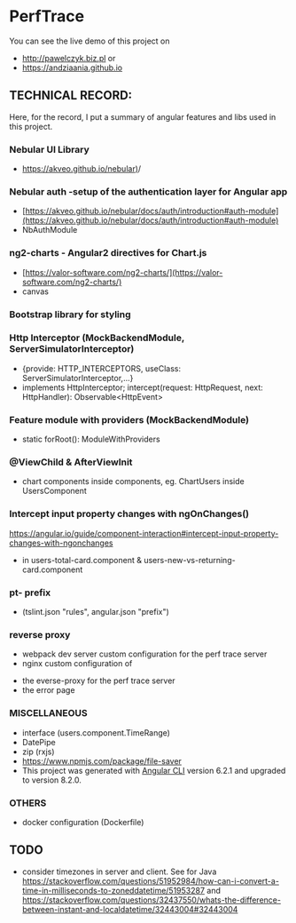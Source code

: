 
# PerfTrace

You can see the live demo of this project on 
- http://pawelczyk.biz.pl
or
- https://andziaania.github.io

## TECHNICAL RECORD:

Here, for the record, I put a summary of angular features and libs used in this project.

### Nebular UI Library 
- [https://akveo.github.io/nebular)](https://akveo.github.io/nebular)/

### Nebular auth -setup of the authentication layer for Angular app
- [https://akveo.github.io/nebular/docs/auth/introduction#auth-module](https://akveo.github.io/nebular/docs/auth/introduction#auth-module)
- NbAuthModule

### ng2-charts - Angular2 directives for Chart.js
- [https://valor-software.com/ng2-charts/](https://valor-software.com/ng2-charts/)
- canvas

### Bootstrap library for styling

### Http Interceptor (MockBackendModule, ServerSimulatorInterceptor)
- {provide: HTTP_INTERCEPTORS, useClass: ServerSimulatorInterceptor,...}
- implements HttpInterceptor; intercept(request: HttpRequest<any>, next: HttpHandler): Observable<HttpEvent<any>>

### Feature module with providers (MockBackendModule)
- static forRoot(): ModuleWithProviders 

### @ViewChild & AfterViewInit
- chart components inside components, eg. ChartUsers inside UsersComponent

### Intercept input property changes with ngOnChanges()
https://angular.io/guide/component-interaction#intercept-input-property-changes-with-ngonchanges
- in users-total-card.component & users-new-vs-returning-card.component

### pt- prefix
- (tslint.json "rules", angular.json "prefix")

### reverse proxy
- webpack dev server custom configuration for the perf trace server
- nginx custom configuration of 
* the everse-proxy for the perf trace server 
* the error page

### MISCELLANEOUS
- interface (users.component.TimeRange)
- DatePipe
- zip (rxjs)
- https://www.npmjs.com/package/file-saver
- This project was generated with [Angular CLI](https://github.com/angular/angular-cli) version 6.2.1 and upgraded to version 8.2.0.


### OTHERS
- docker configuration (Dockerfile)


## TODO
- consider timezones in server and client. 
See for Java https://stackoverflow.com/questions/51952984/how-can-i-convert-a-time-in-milliseconds-to-zoneddatetime/51953287
and  https://stackoverflow.com/questions/32437550/whats-the-difference-between-instant-and-localdatetime/32443004#32443004
